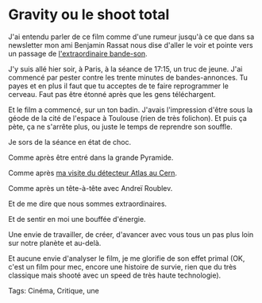# Gravity ou le shoot total

J'ai entendu parler de ce film comme d'une rumeur jusqu'à ce que dans sa newsletter mon ami Benjamin Rassat nous dise d'aller le voir et pointe vers un passage de [l'extraordinaire bande-son](https://soundcloud.com/watertowermusic/gravity-soundtrack-official).

J'y suis allé hier soir, à Paris, à la séance de 17:15, un truc de jeune. J'ai commencé par pester contre les trente minutes de bandes-annonces. Tu payes et en plus il faut que tu acceptes de te faire reprogrammer le cerveau. Faut pas être étonné après que les gens téléchargent.

Et le film a commencé, sur un ton badin. J'avais l'impression d'être sous la géode de la cité de l'espace à Toulouse (rien de très folichon). Et puis ça pète, ça ne s'arrête plus, ou juste le temps de reprendre son souffle.

Je sors de la séance en état de choc.

Comme après être entré dans la grande Pyramide.

Comme après [ma visite du détecteur Atlas au Cern](http://blog.tcrouzet.com/2006/11/24/un-connecteur-a-geneve/).

Comme après un tête-à-tête avec Andreï Roublev.

Et de me dire que nous sommes extraordinaires.

Et de sentir en moi une bouffée d'énergie.

Une envie de travailler, de créer, d'avancer avec vous tous un pas plus loin sur notre planète et au-delà.

Et aucune envie d'analyser le film, je me glorifie de son effet primal (OK, c'est un film pour mec, encore une histoire de survie, rien que du très classique mais shooté avec un speed de très haute technologie).

Tags: Cinéma, Critique, une
